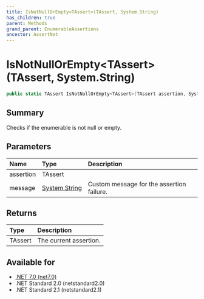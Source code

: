 ```yaml
---
title: IsNotNullOrEmpty<TAssert>(TAssert, System.String)
has_children: true
parent: Methods
grand_parent: EnumerableAssertions
ancestor: AssertNet
---
```

# IsNotNullOrEmpty&lt;TAssert&gt;(TAssert, System.String)

```csharp
public static TAssert IsNotNullOrEmpty<TAssert>(TAssert assertion, System.String message);
```

## Summary
Checks if the enumerable is not null or empty.

## Parameters
| Name      | Type                                                                        | Description                               |
|:----------|:----------------------------------------------------------------------------|:------------------------------------------|
| assertion | TAssert                                                                     |                                           |
| message   | [System.String](https://learn.microsoft.com/en-us/dotnet/api/system.string) | Custom message for the assertion failure. |


## Returns
| Type    | Description            |
|:--------|:-----------------------|
| TAssert | The current assertion. |

## Available for
- [.NET 7.0 (net7.0)](https://versionsof.net/core/7.0/)
- .NET Standard 2.0 (netstandard2.0)
- .NET Standard 2.1 (netstandard2.1)
